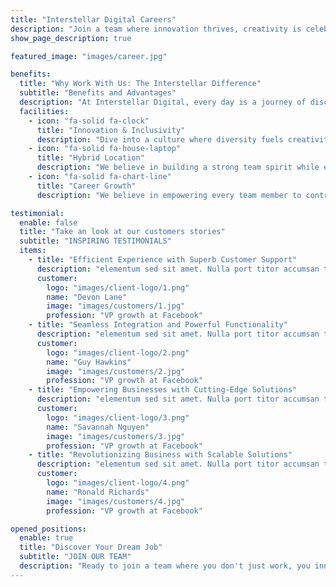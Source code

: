 ```yaml
---
title: "Interstellar Digital Careers"
description: "Join a team where innovation thrives, creativity is celebrated, and your career trajectory is as limitless as the stars."
show_page_description: true

featured_image: "images/career.jpg"

benefits:
  title: "Why Work With Us: The Interstellar Difference"
  subtitle: "Benefits and Advantages"
  description: "At Interstellar Digital, every day is a journey of discovery and growth. We're not just a team; we're trailblazers crafting the future of digital marketing. <br> Here, your ideas can revolutionize industries, your skills are nurtured, and your career ambitions are taken to galactic heights."
  facilities:
    - icon: "fa-solid fa-clock"
      title: "Innovation & Inclusivity"
      description: "Dive into a culture where diversity fuels creativity, and inclusivity ignites collaboration. "
    - icon: "fa-solid fa-house-laptop"
      title: "Hybrid Location"
      description: "We believe in building a strong team spirit while enabling you to work where it makes sense for you."
    - icon: "fa-solid fa-chart-line"
      title: "Career Growth"
      description: "We believe in empowering every team member to contribute, learn, and lead. Your voice matters, and your impact is significant."

testimonial:
  enable: false
  title: "Take an look at our customers stories"
  subtitle: "INSPIRING TESTIMONIALS"
  items:
    - title: "Efficient Experience with Superb Customer Support"
      description: "elementum sed sit amet. Nulla port titor accumsan tincidunt. Proin eget tortor risus. Vestibulum ac diam sit amet quam"
      customer:
        logo: "images/client-logo/1.png"
        name: "Devon Lane"
        image: "images/customers/1.jpg"
        profession: "VP growth at Facebook"
    - title: "Seamless Integration and Powerful Functionality"
      description: "elementum sed sit amet. Nulla port titor accumsan tincidunt. Proin eget tortor risus. Vestibulum ac diam sit amet quam"
      customer:
        logo: "images/client-logo/2.png"
        name: "Guy Hawkins"
        image: "images/customers/2.jpg"
        profession: "VP growth at Facebook"
    - title: "Empowering Businesses with Cutting-Edge Solutions"
      description: "elementum sed sit amet. Nulla port titor accumsan tincidunt. Proin eget tortor risus. Vestibulum ac diam sit amet quam"
      customer:
        logo: "images/client-logo/3.png"
        name: "Savannah Nguyen"
        image: "images/customers/3.jpg"
        profession: "VP growth at Facebook"
    - title: "Revolutionizing Business with Scalable Solutions"
      description: "elementum sed sit amet. Nulla port titor accumsan tincidunt. Proin eget tortor risus. Vestibulum ac diam sit amet quam"
      customer:
        logo: "images/client-logo/4.png"
        name: "Ronald Richards"
        image: "images/customers/4.jpg"
        profession: "VP growth at Facebook"

opened_positions:
  enable: true
  title: "Discover Your Dream Job"
  subtitle: "JOIN OUR TEAM"
  description: "Ready to join a team where you don't just work, you innovate and inspire? Browse our open positions and find where you fit in our constellation of stars. <br> Your dream job awaits at Interstellar Digital."
---
```


